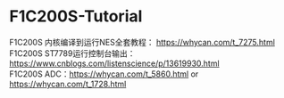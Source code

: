 # F1C200S-Tutorial

F1C200S 内核编译到运行NES全套教程： https://whycan.com/t_7275.html  
F1C200S ST7789运行控制台输出： https://www.cnblogs.com/listenscience/p/13619930.html  
F1C200S ADC：https://whycan.com/t_5860.html or https://whycan.com/t_1728.html
